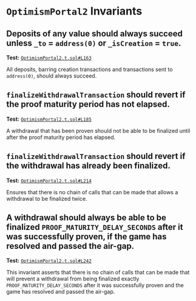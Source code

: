 # `OptimismPortal2` Invariants

## Deposits of any value should always succeed unless `_to` = `address(0)` or `_isCreation` = `true`.
**Test:** [`OptimismPortal2.t.sol#L163`](../test/invariants/OptimismPortal2.t.sol#L163)

All deposits, barring creation transactions and transactions sent to `address(0)`, should always succeed. 

## `finalizeWithdrawalTransaction` should revert if the proof maturity period has not elapsed.
**Test:** [`OptimismPortal2.t.sol#L185`](../test/invariants/OptimismPortal2.t.sol#L185)

A withdrawal that has been proven should not be able to be finalized until after the proof maturity period has elapsed. 

## `finalizeWithdrawalTransaction` should revert if the withdrawal has already been finalized.
**Test:** [`OptimismPortal2.t.sol#L214`](../test/invariants/OptimismPortal2.t.sol#L214)

Ensures that there is no chain of calls that can be made that allows a withdrawal to be finalized twice. 

## A withdrawal should **always** be able to be finalized `PROOF_MATURITY_DELAY_SECONDS` after it was successfully proven, if the game has resolved and passed the air-gap.
**Test:** [`OptimismPortal2.t.sol#L242`](../test/invariants/OptimismPortal2.t.sol#L242)

This invariant asserts that there is no chain of calls that can be made that will prevent a withdrawal from being finalized exactly `PROOF_MATURITY_DELAY_SECONDS` after it was successfully proven and the game has resolved and passed the air-gap. 